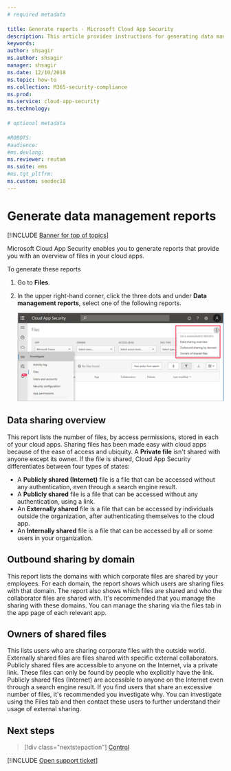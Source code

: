 ```yaml
---
# required metadata

title: Generate reports - Microsoft Cloud App Security
description: This article provides instructions for generating data management reports in Microsoft Cloud App Security.
keywords:
author: shsagir
ms.author: shsagir
manager: shsagir
ms.date: 12/10/2018
ms.topic: how-to
ms.collection: M365-security-compliance
ms.prod:
ms.service: cloud-app-security
ms.technology:

# optional metadata

#ROBOTS:
#audience:
#ms.devlang:
ms.reviewer: reutam
ms.suite: ems
#ms.tgt_pltfrm:
ms.custom: seodec18
---
```


# Generate data management reports

[!INCLUDE [Banner for top of topics](includes/banner.md)]

Microsoft Cloud App Security enables you to generate reports that provide you with an overview of files in your cloud apps.

To generate these reports

1. Go to **Files**.
2. In the upper right-hand corner, click the three dots and under **Data management reports**, select one of the following reports.

    ![Screenshot showing Data management reports menu](media/reports.png)

## Data sharing overview

This report lists the number of files, by access permissions, stored in each of your cloud apps. Sharing files has been made easy with cloud apps because of the ease of access and ubiquity. A **Private file** isn't shared with anyone except its owner. If the file is shared, Cloud App Security differentiates between four types of states:

- A **Publicly shared (Internet)** file is a file that can be accessed without any authentication, even through a search engine result.
- A **Publicly shared** file is a file that can be accessed without any authentication, using a link.
- An **Externally shared** file is a file that can be accessed by individuals outside the organization, after authenticating themselves to the cloud app.
- An **Internally shared** file is a file that can be accessed by all or some users in your organization.

## Outbound sharing by domain

This report lists the domains with which corporate files are shared by your employees. For each domain, the report shows which users are sharing files with that domain. The report also shows which files are shared and who the collaborator files are shared with. It's recommended that you manage the sharing with these domains. You can manage the sharing via the files tab in the app page of each relevant app.

## Owners of shared files

This lists users who are sharing corporate files with the outside world. Externally shared files are files shared with specific external collaborators. Publicly shared files are accessible to anyone on the Internet, via a private link. These files can only be found by people who explicitly have the link. Publicly shared files (Internet) are accessible to anyone on the Internet even through a search engine result. If you find users that share an excessive number of files, it's recommended you investigate why. You can investigate using the Files tab and then contact these users to further understand their usage of external sharing.

## Next steps

> [!div class="nextstepaction"]
> [Control](control.md)

[!INCLUDE [Open support ticket](includes/support.md)]
